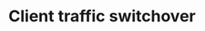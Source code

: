 ---
layout: default
title: Client traffic switchover
nav_order: 110
has_children: true
parent: Migration phases
---